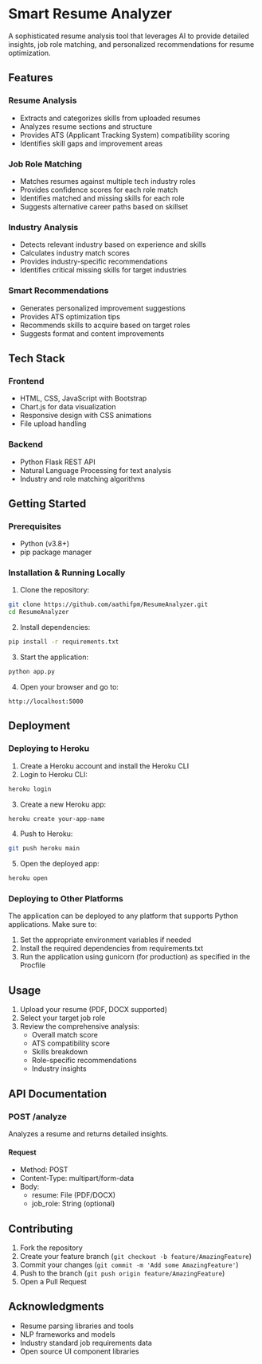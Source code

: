 # Smart Resume Analyzer

A sophisticated resume analysis tool that leverages AI to provide detailed insights, job role matching, and personalized recommendations for resume optimization.

## Features

### Resume Analysis
- Extracts and categorizes skills from uploaded resumes
- Analyzes resume sections and structure
- Provides ATS (Applicant Tracking System) compatibility scoring
- Identifies skill gaps and improvement areas

### Job Role Matching
- Matches resumes against multiple tech industry roles
- Provides confidence scores for each role match
- Identifies matched and missing skills for each role
- Suggests alternative career paths based on skillset

### Industry Analysis
- Detects relevant industry based on experience and skills
- Calculates industry match scores
- Provides industry-specific recommendations
- Identifies critical missing skills for target industries

### Smart Recommendations
- Generates personalized improvement suggestions
- Provides ATS optimization tips
- Recommends skills to acquire based on target roles
- Suggests format and content improvements

## Tech Stack

### Frontend
- HTML, CSS, JavaScript with Bootstrap
- Chart.js for data visualization
- Responsive design with CSS animations
- File upload handling

### Backend
- Python Flask REST API
- Natural Language Processing for text analysis
- Industry and role matching algorithms

## Getting Started

### Prerequisites
- Python (v3.8+)
- pip package manager

### Installation & Running Locally

1. Clone the repository:
```bash
git clone https://github.com/aathifpm/ResumeAnalyzer.git
cd ResumeAnalyzer
```

2. Install dependencies:
```bash
pip install -r requirements.txt
```

3. Start the application:
```bash
python app.py
```

4. Open your browser and go to:
```
http://localhost:5000
```

## Deployment

### Deploying to Heroku

1. Create a Heroku account and install the Heroku CLI
2. Login to Heroku CLI:
```bash
heroku login
```

3. Create a new Heroku app:
```bash
heroku create your-app-name
```

4. Push to Heroku:
```bash
git push heroku main
```

5. Open the deployed app:
```bash
heroku open
```

### Deploying to Other Platforms

The application can be deployed to any platform that supports Python applications. Make sure to:

1. Set the appropriate environment variables if needed
2. Install the required dependencies from requirements.txt
3. Run the application using gunicorn (for production) as specified in the Procfile

## Usage

1. Upload your resume (PDF, DOCX supported)
2. Select your target job role
3. Review the comprehensive analysis:
   - Overall match score
   - ATS compatibility score
   - Skills breakdown
   - Role-specific recommendations
   - Industry insights

## API Documentation

### POST /analyze
Analyzes a resume and returns detailed insights.

#### Request
- Method: POST
- Content-Type: multipart/form-data
- Body:
  - resume: File (PDF/DOCX)
  - job_role: String (optional)

## Contributing

1. Fork the repository
2. Create your feature branch (`git checkout -b feature/AmazingFeature`)
3. Commit your changes (`git commit -m 'Add some AmazingFeature'`)
4. Push to the branch (`git push origin feature/AmazingFeature`)
5. Open a Pull Request

## Acknowledgments

- Resume parsing libraries and tools
- NLP frameworks and models
- Industry standard job requirements data
- Open source UI component libraries
